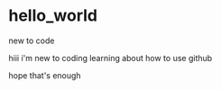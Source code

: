 # hello_world
new to code


hiii i'm new to coding learning about how to use github

hope that's enough
